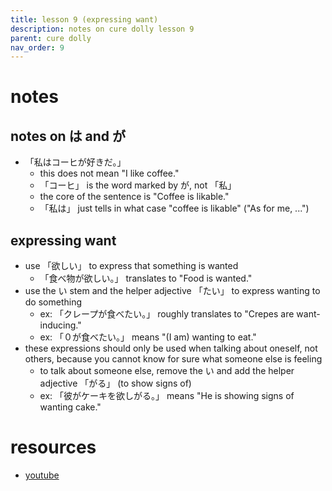 ```yaml
---
title: lesson 9 (expressing want)
description: notes on cure dolly lesson 9
parent: cure dolly
nav_order: 9
---
```

# notes
## notes on は and が
- 「私はコーヒが好きだ。」
	- this does not mean "I like coffee."
	- 「コーヒ」 is the word marked by が, not 「私」
	- the core of the sentence is "Coffee is likable."
	- 「私は」 just tells in what case "coffee is likable" ("As for me, ...")
## expressing want
- use 「欲しい」 to express that something is wanted
	- 「食べ物が欲しい。」 translates to "Food is wanted."
- use the い stem and the helper adjective 「たい」 to express wanting to do something
	- ex: 「クレープが食べたい。」 roughly translates to "Crepes are want-inducing."
	- ex: 「０が食べたい。」 means "(I am) wanting to eat."
- these expressions should only be used when talking about oneself, not others, because you cannot know for sure what someone else is feeling
	- to talk about someone else, remove the い and add the helper adjective 「がる」 (to show signs of)
	- ex: 「彼がケーキを欲しがる。」 means "He is showing signs of wanting cake."
# resources
- [youtube](https://www.youtube.com/watch?v=vk3aKqMQwhM)
